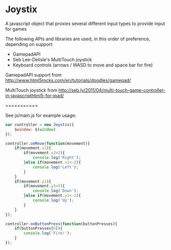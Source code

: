 Joystix
===========

A javascript object that proxies several different input types to provide input for games

The following APIs and libraries are used, in this order of preference, depending on support:
* GamepadAPI
* Seb Lee-Delisle's MultiTouch joystick
* Keyboard controls (arrows / WASD to move and space bar for fire)

GamepadAPI support from http://www.html5rocks.com/en/tutorials/doodles/gamepad/

MultiTouch joystick from http://seb.ly/2011/04/multi-touch-game-controller-in-javascripthtml5-for-ipad/

===========

See js/main.js for example usage:

```js
var controller = new Joystix({
	$window: $(window)
});

controller.onMove(function(movement){
	if(movement.x1){
		if(movement.x1>2){
			console.log('Right');
		}else if(movement.x1<-2){
			console.log('Left');
		}
	}
	if(movement.y1){
		if(movement.y1>2){
			console.log('Down');
		}else if(movement.y1<-2){
			console.log('Up');
		}
	}
});

controller.onButtonPress(function(buttonPresses){
	if(buttonPresses[0]){
		console.log('Fire!');
	}
});
```